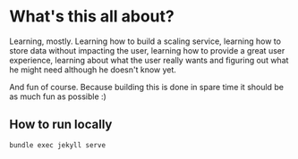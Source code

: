 What's this all about?
===

Learning, mostly. Learning how to build a scaling service, learning how to store data without impacting the user, learning how to provide a great user experience, learning about what the user really wants and figuring out what he might need although he doesn't know yet.

And fun of course. Because building this is done in spare time it should be as much fun as possible :)

How to run locally
---

```bash
bundle exec jekyll serve
```
